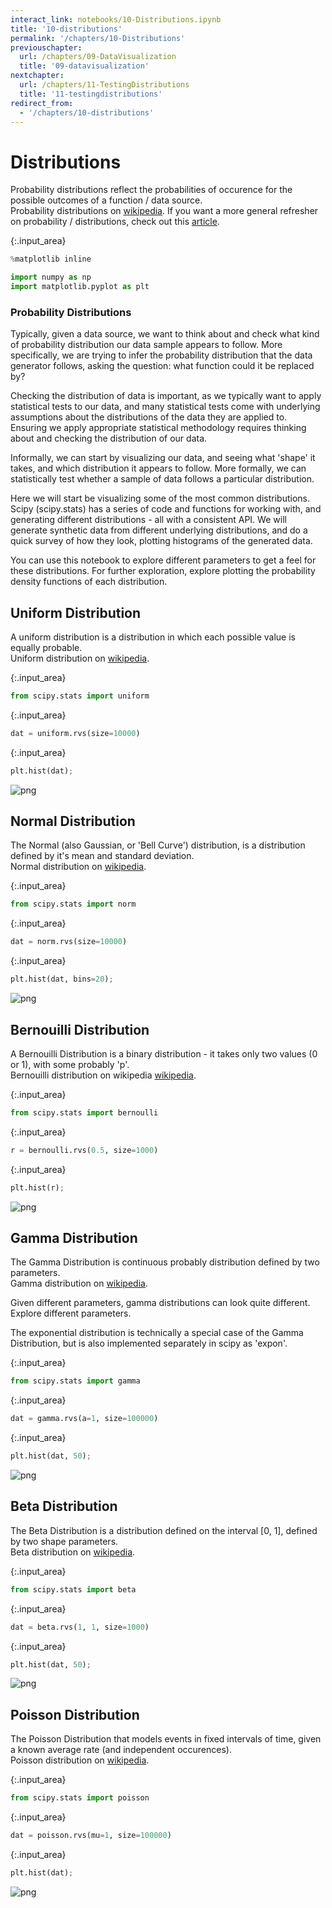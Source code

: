 ```yaml
---
interact_link: notebooks/10-Distributions.ipynb
title: '10-distributions'
permalink: '/chapters/10-Distributions'
previouschapter:
  url: /chapters/09-DataVisualization
  title: '09-datavisualization'
nextchapter:
  url: /chapters/11-TestingDistributions
  title: '11-testingdistributions'
redirect_from:
  - '/chapters/10-distributions'
---
```


# Distributions

<div class="alert alert-success">
Probability distributions reflect the probabilities of occurence for the possible outcomes of a function / data source. 
</div>

<div class="alert alert-info">
Probability distributions on 
<a href=https://en.wikipedia.org/wiki/Probability_distribution>wikipedia</a>.
If you want a more general refresher on probability / distributions, check out this
<a href=https://betterexplained.com/articles/a-brief-introduction-to-probability-statistics/>article</a>.
</div>



{:.input_area}
```python
%matplotlib inline

import numpy as np
import matplotlib.pyplot as plt
```


### Probability Distributions

Typically, given a data source, we want to think about and check what kind of probability distribution our data sample appears to follow. More specifically, we are trying to infer the probability distribution that the data generator follows, asking the question: what function could it be replaced by?

Checking the distribution of data is important, as we typically want to apply statistical tests to our data, and many statistical tests come with underlying assumptions about the distributions of the data they are applied to. Ensuring we apply appropriate statistical methodology requires thinking about and checking the distribution of our data. 

Informally, we can start by visualizing our data, and seeing what 'shape' it takes, and which distribution it appears to follow. More formally, we can statistically test whether a sample of data follows a particular distribution.

Here we will start be visualizing some of the most common distributions. Scipy (scipy.stats) has a series of code and functions for working with, and generating different distributions - all with a consistent API. We will generate synthetic data from different underlying distributions, and do a quick survey of how they look, plotting histograms of the generated data. 

You can use this notebook to explore different parameters to get a feel for these distributions. For further exploration, explore plotting the probability density functions of each distribution. 

## Uniform Distribution

<div class="alert alert-success">
A uniform distribution is a distribution in which each possible value is equally probable. 
</div>

<div class="alert alert-info">
Uniform distribution on
<a href=https://en.wikipedia.org/wiki/Uniform_distribution_(continuous)>wikipedia</a>.
</div>



{:.input_area}
```python
from scipy.stats import uniform
```




{:.input_area}
```python
dat = uniform.rvs(size=10000)
```




{:.input_area}
```python
plt.hist(dat);
```



![png](../images/./_chapters/10-Distributions_8_0.png)


## Normal Distribution

<div class="alert alert-success">
The Normal (also Gaussian, or 'Bell Curve') distribution, is a distribution defined by it's mean and standard deviation.
</div>

<div class="alert alert-info">
Normal distribution on 
<a href=https://en.wikipedia.org/wiki/Normal_distribution>wikipedia</a>.
</div>



{:.input_area}
```python
from scipy.stats import norm
```




{:.input_area}
```python
dat = norm.rvs(size=10000)
```




{:.input_area}
```python
plt.hist(dat, bins=20);
```



![png](../images/./_chapters/10-Distributions_13_0.png)


## Bernouilli Distribution

<div class="alert alert-success">
A Bernouilli Distribution is a binary distribution - it takes only two values (0 or 1), with some probably 'p'. 
</div>

<div class="alert alert-info">
Bernouilli distribution on wikipedia
<a href=https://en.wikipedia.org/wiki/Bernoulli_distribution>wikipedia</a>.
</div>



{:.input_area}
```python
from scipy.stats import bernoulli
```




{:.input_area}
```python
r = bernoulli.rvs(0.5, size=1000)
```




{:.input_area}
```python
plt.hist(r);
```



![png](../images/./_chapters/10-Distributions_18_0.png)


## Gamma Distribution

<div class="alert alert-success">
The Gamma Distribution is continuous probably distribution defined by two parameters.
</div>

<div class="alert alert-info">
Gamma distribution on
<a href=https://en.wikipedia.org/wiki/Gamma_distribution>wikipedia</a>.
</div>

Given different parameters, gamma distributions can look quite different. Explore different parameters. 

The exponential distribution is technically a special case of the Gamma Distribution, but is also implemented separately in scipy as 'expon'.



{:.input_area}
```python
from scipy.stats import gamma
```




{:.input_area}
```python
dat = gamma.rvs(a=1, size=100000)
```




{:.input_area}
```python
plt.hist(dat, 50);
```



![png](../images/./_chapters/10-Distributions_23_0.png)


## Beta Distribution

<div class="alert alert-success">
The Beta Distribution is a distribution defined on the interval [0, 1], defined by two shape parameters. 
</div>

<div class="alert alert-info">
Beta distribution on 
<a href=https://en.wikipedia.org/wiki/Beta_distribution>wikipedia</a>.
</div>



{:.input_area}
```python
from scipy.stats import beta
```




{:.input_area}
```python
dat = beta.rvs(1, 1, size=1000)
```




{:.input_area}
```python
plt.hist(dat, 50);
```



![png](../images/./_chapters/10-Distributions_28_0.png)


## Poisson Distribution

<div class="alert alert-success">
The Poisson Distribution that models events in fixed intervals of time, given a known average rate (and independent occurences).
</div>

<div class="alert alert-info">
Poisson distribution on
<a href=https://en.wikipedia.org/wiki/Poisson_distribution>wikipedia</a>.
</div>



{:.input_area}
```python
from scipy.stats import poisson
```




{:.input_area}
```python
dat = poisson.rvs(mu=1, size=100000)
```




{:.input_area}
```python
plt.hist(dat);
```



![png](../images/./_chapters/10-Distributions_33_0.png)

